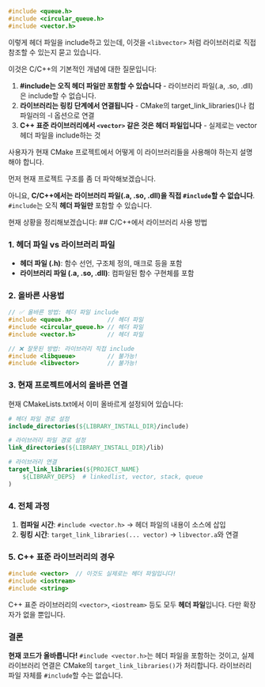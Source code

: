 ```c
#include <queue.h>
#include <circular_queue.h>
#include <vector.h>
```

이렇게 헤더 파일을 include하고 있는데, 이것을 `<libvector>` 처럼 라이브러리로 직접 참조할 수 있는지 묻고 있습니다.

이것은 C/C++의 기본적인 개념에 대한 질문입니다:

1. **#include는 오직 헤더 파일만 포함할 수 있습니다** - 라이브러리 파일(.a, .so, .dll)은 include할 수 없습니다.
2. **라이브러리는 링킹 단계에서 연결됩니다** - CMake의 target_link_libraries()나 컴파일러의 -l 옵션으로 연결
3. **C++ 표준 라이브러리에서 `<vector>` 같은 것은 헤더 파일입니다** - 실제로는 vector 헤더 파일을 include하는 것

사용자가 현재 CMake 프로젝트에서 어떻게 이 라이브러리들을 사용해야 하는지 설명해야 합니다.

먼저 현재 프로젝트 구조를 좀 더 파악해보겠습니다.
</thinking>

아니요, **C/C++에서는 라이브러리 파일(.a, .so, .dll)을 직접 `#include`할 수 없습니다**. `#include`는 오직 **헤더 파일만** 포함할 수 있습니다.

현재 상황을 정리해보겠습니다: ## C/C++에서 라이브러리 사용 방법

### 1. **헤더 파일 vs 라이브러리 파일**

- **헤더 파일 (.h)**: 함수 선언, 구조체 정의, 매크로 등을 포함
- **라이브러리 파일 (.a, .so, .dll)**: 컴파일된 함수 구현체를 포함

### 2. **올바른 사용법**

```c
// ✅ 올바른 방법: 헤더 파일 include
#include <queue.h>          // 헤더 파일
#include <circular_queue.h> // 헤더 파일
#include <vector.h>         // 헤더 파일

// ❌ 잘못된 방법: 라이브러리 직접 include
#include <libqueue>         // 불가능!
#include <libvector>        // 불가능!
```

### 3. **현재 프로젝트에서의 올바른 연결**

현재 CMakeLists.txt에서 이미 올바르게 설정되어 있습니다:

```cmake
# 헤더 파일 경로 설정
include_directories(${LIBRARY_INSTALL_DIR}/include)

# 라이브러리 파일 경로 설정
link_directories(${LIBRARY_INSTALL_DIR}/lib)

# 라이브러리 연결
target_link_libraries(${PROJECT_NAME}
    ${LIBRARY_DEPS}  # linkedlist, vector, stack, queue
)
```

### 4. **전체 과정**

1. **컴파일 시간**: `#include <vector.h>` → 헤더 파일의 내용이 소스에 삽입
2. **링킹 시간**: `target_link_libraries(... vector)` → `libvector.a`와 연결

### 5. **C++ 표준 라이브러리의 경우**

```cpp
#include <vector>  // 이것도 실제로는 헤더 파일입니다!
#include <iostream>
#include <string>
```

C++ 표준 라이브러리의 `<vector>`, `<iostream>` 등도 모두 **헤더 파일**입니다. 다만 확장자가 없을 뿐입니다.

### 결론

**현재 코드가 올바릅니다!** `#include <vector.h>`는 헤더 파일을 포함하는 것이고, 실제 라이브러리 연결은 CMake의 `target_link_libraries()`가 처리합니다. 라이브러리 파일 자체를 `#include`할 수는 없습니다.
